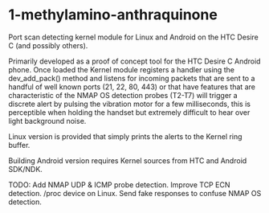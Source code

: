 1-methylamino-anthraquinone
===========================

Port scan detecting kernel module for Linux and Android on the HTC Desire C (and possibly others). 

Primarily developed as a proof of concept tool for the HTC Desire C Android phone. Once loaded the Kernel module registers a handler using the dev_add_pack() method and listens for incoming packets that are sent to a handful of well known ports (21, 22, 80, 443) or that have features that are characteristic of the NMAP OS detection probes (T2-T7) will trigger a discrete alert by pulsing the vibration motor for a few milliseconds, this is perceptible when holding the handset but extremely difficult to hear over light background noise. 

Linux version is provided that simply prints the alerts to the Kernel ring buffer. 

Building Android version requires Kernel sources from HTC and Android SDK/NDK.

TODO: Add NMAP UDP & ICMP probe detection. Improve TCP ECN detection. /proc device on Linux. Send fake responses to confuse NMAP OS detection. 
